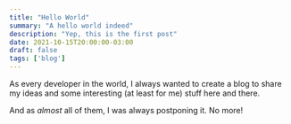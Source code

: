 ```yaml
---
title: "Hello World"
summary: "A hello world indeed"
description: "Yep, this is the first post"
date: 2021-10-15T20:00:00-03:00
draft: false
tags: ['blog']
---
```


As every developer in the world, I always wanted to create a blog to share my
ideas and some interesting (at least for me) stuff here and there.

And as _almost_ all of them, I was always postponing it. No more!
